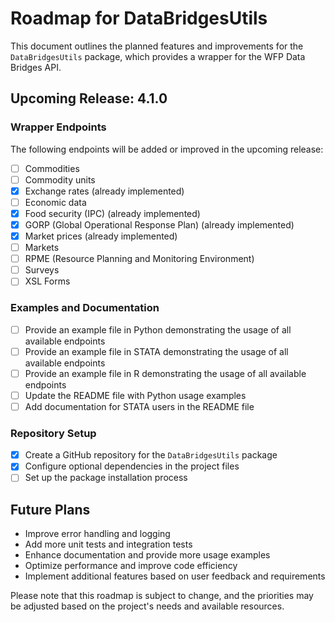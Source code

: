 # Roadmap for DataBridgesUtils

This document outlines the planned features and improvements for the `DataBridgesUtils` package, which provides a wrapper for the WFP Data Bridges API.

## Upcoming Release: 4.1.0

### Wrapper Endpoints

The following endpoints will be added or improved in the upcoming release:

- [ ] Commodities
- [ ] Commodity units
- [X] Exchange rates (already implemented)
- [ ] Economic data
- [X] Food security (IPC) (already implemented)
- [X] GORP (Global Operational Response Plan) (already implemented)
- [X] Market prices (already implemented)
- [ ] Markets
- [ ] RPME (Resource Planning and Monitoring Environment)
- [ ] Surveys
- [ ] XSL Forms

### Examples and Documentation

- [ ] Provide an example file in Python demonstrating the usage of all available endpoints
- [ ] Provide an example file in STATA demonstrating the usage of all available endpoints
- [ ] Provide an example file in R demonstrating the usage of all available endpoints
- [ ] Update the README file with Python usage examples
- [ ] Add documentation for STATA users in the README file

### Repository Setup

- [X] Create a GitHub repository for the `DataBridgesUtils` package
- [X] Configure optional dependencies in the project files
- [ ] Set up the package installation process

## Future Plans

- Improve error handling and logging
- Add more unit tests and integration tests
- Enhance documentation and provide more usage examples
- Optimize performance and improve code efficiency
- Implement additional features based on user feedback and requirements

Please note that this roadmap is subject to change, and the priorities may be adjusted based on the project's needs and available resources.
